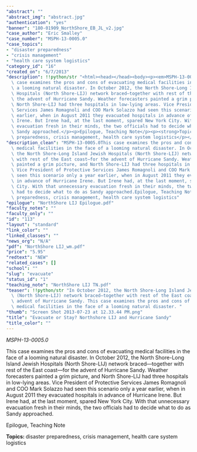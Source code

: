 ```yaml
---
"abstract": ""
"abstract_img": "abstract.jpg"
"authentication": "yes"
"banner": "180-01909_NorthShore_EB_JL_v2.jpg"
"case_author": "Eric Smalley"
"case_number": "MSPH-13-0005.0"
"case_topics":
- "disaster preparedness"
- "crisis management"
- "health care system logistics"
"category_id": "16"
"created_on": "6/7/2013"
"description": !!python/str "<html><head></head><body><p><em>MSPH-13-0005.0</em></p><p></p><p>This\
  \ case examines the pros and cons of evacuating medical facilities in the face of\
  \ a looming natural disaster. In October 2012, the North Shore-Long Island Jewish\
  \ Hospitals (North Shore-LIJ) network braced—together with rest of the East coast—for\
  \ the advent of Hurricane Sandy. Weather forecasters painted a grim picture, and\
  \ North Shore-LIJ had three hospitals in low-lying areas. Vice President of Protective\
  \ Services James Romagnoli and COO Mark Solazzo had seen this scenario only a year\
  \ earlier, when in August 2011 they evacuated hospitals in advance of Hurricane\
  \ Irene. But Irene had, at the last moment, spared New York City. With that unnecessary\
  \ evacuation fresh in their minds, the two officials had to decide what to do as\
  \ Sandy approached.</p><p>Epilogue, Teaching Note</p><p><strong>Topics: </strong>disaster\
  \ preparedness, crisis management, health care system logistics</p></body></html>"
"description_clean": "MSPH-13-0005.0This case examines the pros and cons of evacuating\
  \ medical facilities in the face of a looming natural disaster. In October 2012,\
  \ the North Shore-Long Island Jewish Hospitals (North Shore-LIJ) network braced—together\
  \ with rest of the East coast—for the advent of Hurricane Sandy. Weather forecasters\
  \ painted a grim picture, and North Shore-LIJ had three hospitals in low-lying areas.\
  \ Vice President of Protective Services James Romagnoli and COO Mark Solazzo had\
  \ seen this scenario only a year earlier, when in August 2011 they evacuated hospitals\
  \ in advance of Hurricane Irene. But Irene had, at the last moment, spared New York\
  \ City. With that unnecessary evacuation fresh in their minds, the two officials\
  \ had to decide what to do as Sandy approached.Epilogue, Teaching NoteTopics: disaster\
  \ preparedness, crisis management, health care system logistics"
"epilogue": "NorthShore LIJ Epilogue.pdf"
"faculty_notes": ""
"faculty_only": ""
"id": "113"
"layout": "standard"
"link_color": ""
"linked_classes": ""
"news_org": "N/A"
"pdf": "NorthShore LIJ_wm.pdf"
"price": "5.95"
"redtext": "NEW"
"related_cases": []
"school": ""
"slug": "evacuate"
"status_id": "1"
"teaching_note": "NorthShore LIJ TN.pdf"
"teaser": !!python/str "In October 2012, the North Shore-Long Island Jewish Hospitals\
  \ (North Shore-LIJ) network braced—together with rest of the East coast—for the\
  \ advent of Hurricane Sandy. This case examines the pros and cons of evacuating\
  \ medical facilities in the face of a looming natural disaster. "
"thumb": "Screen Shot 2013-07-23 at 12.33.44 PM.png"
"title": "Evacuate or Stay? Northshore LIJ and Hurricane Sandy"
"title_color": ""
---
```

<html><head></head><body><p><em>MSPH-13-0005.0</em></p><p></p><p>This case examines the pros and cons of evacuating medical facilities in the face of a looming natural disaster. In October 2012, the North Shore-Long Island Jewish Hospitals (North Shore-LIJ) network braced—together with rest of the East coast—for the advent of Hurricane Sandy. Weather forecasters painted a grim picture, and North Shore-LIJ had three hospitals in low-lying areas. Vice President of Protective Services James Romagnoli and COO Mark Solazzo had seen this scenario only a year earlier, when in August 2011 they evacuated hospitals in advance of Hurricane Irene. But Irene had, at the last moment, spared New York City. With that unnecessary evacuation fresh in their minds, the two officials had to decide what to do as Sandy approached.</p><p>Epilogue, Teaching Note</p><p><strong>Topics: </strong>disaster preparedness, crisis management, health care system logistics</p></body></html>
